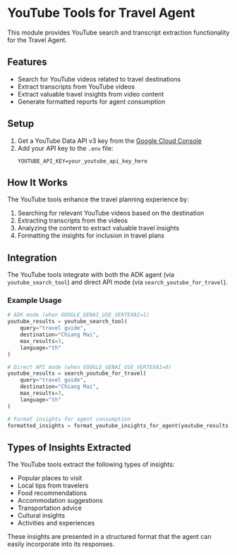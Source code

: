 # YouTube Tools for Travel Agent

This module provides YouTube search and transcript extraction functionality for the Travel Agent.

## Features

- Search for YouTube videos related to travel destinations
- Extract transcripts from YouTube videos
- Extract valuable travel insights from video content
- Generate formatted reports for agent consumption

## Setup

1. Get a YouTube Data API v3 key from the [Google Cloud Console](https://console.cloud.google.com/apis/library/youtube.googleapis.com)
2. Add your API key to the `.env` file:
   ```
   YOUTUBE_API_KEY=your_youtube_api_key_here
   ```

## How It Works

The YouTube tools enhance the travel planning experience by:

1. Searching for relevant YouTube videos based on the destination
2. Extracting transcripts from the videos
3. Analyzing the content to extract valuable travel insights
4. Formatting the insights for inclusion in travel plans

## Integration

The YouTube tools integrate with both the ADK agent (via `youtube_search_tool`) and direct API mode (via `search_youtube_for_travel`).

### Example Usage

```python
# ADK mode (when GOOGLE_GENAI_USE_VERTEXAI=1)
youtube_results = youtube_search_tool(
    query="travel guide",
    destination="Chiang Mai",
    max_results=3,
    language="th"
)

# Direct API mode (when GOOGLE_GENAI_USE_VERTEXAI=0)
youtube_results = search_youtube_for_travel(
    query="travel guide",
    destination="Chiang Mai",
    max_results=3,
    language="th"
)

# Format insights for agent consumption
formatted_insights = format_youtube_insights_for_agent(youtube_results["insights"])
```

## Types of Insights Extracted

The YouTube tools extract the following types of insights:

- Popular places to visit
- Local tips from travelers
- Food recommendations
- Accommodation suggestions
- Transportation advice
- Cultural insights
- Activities and experiences

These insights are presented in a structured format that the agent can easily incorporate into its responses.

